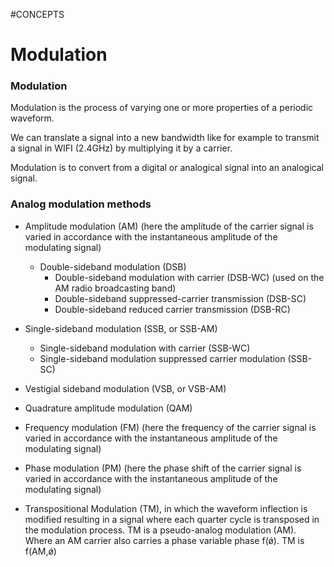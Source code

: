 #CONCEPTS 

# Modulation

### Modulation

Modulation is the process of varying one or more properties of a periodic waveform. 

We can translate a signal into a new bandwidth like for example to transmit a signal in WIFI (2.4GHz) by multiplying it by a carrier. 

Modulation is to convert from a digital or analogical signal into an analogical signal. 


### Analog modulation methods

* Amplitude modulation (AM) (here the amplitude of the carrier signal is varied in accordance with the instantaneous amplitude of the modulating signal)
	* Double-sideband modulation (DSB)
		* Double-sideband modulation with carrier (DSB-WC) (used on the AM radio broadcasting band)
		* Double-sideband suppressed-carrier transmission (DSB-SC)
		* Double-sideband reduced carrier transmission (DSB-RC)
* Single-sideband modulation (SSB, or SSB-AM)
	* Single-sideband modulation with carrier (SSB-WC)
	* Single-sideband modulation suppressed carrier modulation (SSB-SC)
* Vestigial sideband modulation (VSB, or VSB-AM)
* Quadrature amplitude modulation (QAM)

* Frequency modulation (FM) (here the frequency of the carrier signal is varied in accordance with the instantaneous amplitude of the modulating signal)
* Phase modulation (PM) (here the phase shift of the carrier signal is varied in accordance with the instantaneous amplitude of the modulating signal)
* Transpositional Modulation (TM), in which the waveform inflection is modified resulting in a signal where each quarter cycle is transposed in the modulation process. TM is a pseudo-analog modulation (AM). Where an AM carrier also carries a phase variable phase f(ǿ). TM is f(AM,ǿ)